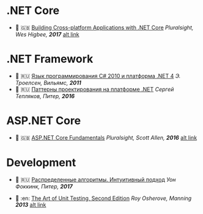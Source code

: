 # .NET Core

- :movie_camera: :uk: [Building Cross-platform Applications with .NET Core](https://www.pluralsight.com/courses/dotnet-core-building-cross-platform-applications) *Pluralsight, Wes Higbee, **2017*** [alt link](http://rutracker.org/forum/viewtopic.php?t=5380254)

# .NET Framework

- :orange_book: :ru: [Язык программирования C# 2010 и платформа .NET 4](http://www.williamspublishing.com/Books/978-5-8459-1682-2.html) *Э. Троелсен, Вильямс, **2011***
- :orange_book: :ru: [Паттерны проектирования на платформе .NET](https://www.piter.com/product_by_id/39684273) *Сергей Тепляков, Питер, **2016***

# ASP.NET Core

- :movie_camera: :uk: [ASP.NET Core Fundamentals](https://www.pluralsight.com/courses/aspdotnet-core-fundamentals) *Pluralsight, Scott Allen, **2016*** [alt link](http://rutracker.org/forum/viewtopic.php?t=5319624)

# Development

- :closed_book: :ru: [Распределенные алгоритмы. Интуитивный подход](https://www.piter.com/product_by_id/65909628) *Уон Фоккинк, Питер, **2017***

- :orange_book: :en: [The Art of Unit Testing, Second Edition](https://www.manning.com/books/the-art-of-unit-testing-second-edition) *Roy Osherove, Manning **2013*** [alt link](https://yadi.sk/i/UnCNSeEN_j_MnA)